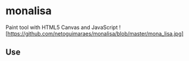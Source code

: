# monalisa
Paint tool with HTML5 Canvas and JavaScript
![https://github.com/netoguimaraes/monalisa/blob/master/mona_lisa.jpg]

## Use


